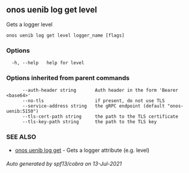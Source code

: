 ## onos uenib log get level

Gets a logger level

```
onos uenib log get level logger_name [flags]
```

### Options

```
  -h, --help   help for level
```

### Options inherited from parent commands

```
      --auth-header string       Auth header in the form 'Bearer <base64>'
      --no-tls                   if present, do not use TLS
      --service-address string   the gRPC endpoint (default "onos-uenib:5150")
      --tls-cert-path string     the path to the TLS certificate
      --tls-key-path string      the path to the TLS key
```

### SEE ALSO

* [onos uenib log get](onos_uenib_log_get.md)	 - Gets a logger attribute (e.g. level)

###### Auto generated by spf13/cobra on 13-Jul-2021
